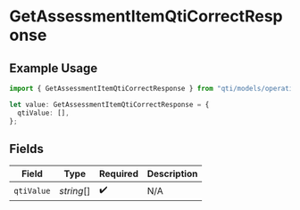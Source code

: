 # GetAssessmentItemQtiCorrectResponse

## Example Usage

```typescript
import { GetAssessmentItemQtiCorrectResponse } from "qti/models/operations";

let value: GetAssessmentItemQtiCorrectResponse = {
  qtiValue: [],
};
```

## Fields

| Field              | Type               | Required           | Description        |
| ------------------ | ------------------ | ------------------ | ------------------ |
| `qtiValue`         | *string*[]         | :heavy_check_mark: | N/A                |